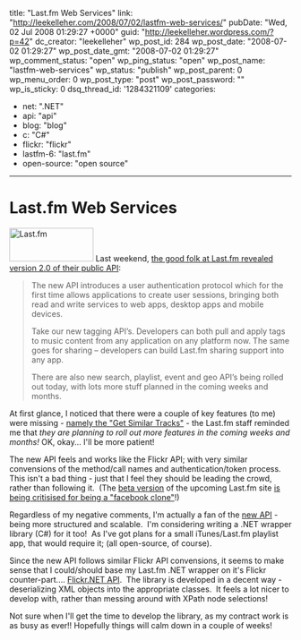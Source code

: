 title: "Last.fm Web Services"
link: "http://leekelleher.com/2008/07/02/lastfm-web-services/"
pubDate: "Wed, 02 Jul 2008 01:29:27 +0000"
guid: "http://leekelleher.wordpress.com/?p=42"
dc_creator: "leekelleher"
wp_post_id: 284
wp_post_date: "2008-07-02 01:29:27"
wp_post_date_gmt: "2008-07-02 01:29:27"
wp_comment_status: "open"
wp_ping_status: "open"
wp_post_name: "lastfm-web-services"
wp_status: "publish"
wp_post_parent: 0
wp_menu_order: 0
wp_post_type: "post"
wp_post_password: ""
wp_is_sticky: 0
dsq_thread_id: '1284321109'
categories:
  - net: ".NET"
  - api: "api"
  - blog: "blog"
  - c: "C#"
  - flickr: "flickr"
  - lastfm-6: "last.fm"
  - open-source: "open source"

---

# Last.fm Web Services

<a href="http://www.last.fm/"><img class="alignright" src="http://cdn.last.fm/depth/advertising/lastfm/badge_red_rev.gif" alt="Last.fm" width="150" height="60" /></a> Last weekend, <a href="http://blog.last.fm/2008/06/27/developers-developers-developers">the good folk at Last.fm revealed version 2.0 of their public API</a>:
<blockquote>The new API introduces a user authentication protocol which for the first time allows applications to create user sessions, bringing both read and write services to web apps, desktop apps and mobile devices.

Take our new tagging API’s. Developers can both pull and apply tags to music content from any application on any platform now. The same goes for sharing – developers can build Last.fm sharing support into any app.

There are also new search, playlist, event and geo API’s being rolled out today, with lots more stuff planned in the coming weeks and months.</blockquote>
At first glance, I noticed that there were a couple of key features (to me) were missing - <a href="http://www.last.fm/group/Last.fm+Web+Services/forum/21604/_/426605">namely the "Get Similar Tracks"</a> - the Last.fm staff reminded me that <em>they are planning to roll out more features in the coming weeks and months!</em> OK, okay... I'll be more patient!

The new API feels and works like the Flickr API; with very similar convensions of the method/call names and authentication/token process.  This isn't a bad thing - just that I feel they should be leading the crowd, rather than following it.  (The <a href="http://beta.last.fm/home">beta version</a> of the upcoming Last.fm site <a href="http://www.last.fm/group/Last.fm+Beta/forum/95114/_/427221">is being critisised for being a "facebook clone"</a>!)

Regardless of my negative comments, I'm actually a fan of the <a href="http://www.last.fm/api">new API</a> - being more structured and scalable.  I'm considering writing a .NET wrapper library (C#) for it too!  As I've got plans for a small iTunes/Last.fm playlist app, that would require it; (all open-source, of course).

Since the new API follows similar Flickr API convensions, it seems to make sense that I could/should base my Last.fm .NET wrapper on it's Flickr counter-part.... <a href="http://www.wackylabs.net/flickr/flickr-api/">Flickr.NET API</a>.  The library is developed in a decent way - deserializing XML objects into the appropriate classes.  It feels a lot nicer to develop with, rather than messing around with XPath node selections!

Not sure when I'll get the time to develop the library, as my contract work is as busy as ever!! Hopefully things will calm down in a couple of weeks!